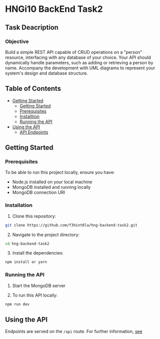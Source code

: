 # HNGi10 BackEnd Task2

## Task Deacription

### Objective

Build a simple REST API capable of CRUD operations on a "person" resource, interfacing with any database of your choice. Your API should dynamically handle parameters, such as adding or retrieving a person by name. Accompany the development with UML diagrams to represent your system's design and database structure.


## Table of Contents

- [Getting Started](#gettung-started)
  - [Getting Started](#gettung-started)
  - [Prerequisites](#prerequisites)
  - [Installtion](#installation)
  - [Running the API](#running-the-api)
- [Using the API](#using-the-api)
  - [API Endpoints](#api-endpoints)

## Getting Started

### Prerequisites

To be able to run this project locally, ensure you have:

- Node.js installed on your local machine
- MongoDB installed and running locally
- MongoDB connection URI

### Installation

1. Clone this repository:
 
```sh
git clone https://github.com/f3hint0la/hng-backend-task2.git
```

2. Navigate to the project directory:
```sh
cd hng-backend-task2
```

3. Install the dependencies:
```sh
npm install or yarn
```

### Running the API
1. Start the MongoDB server

2. To run this API locally:
```sh
npm run dev
```

## Using the API

Endpoints are served on the `/api` route. For further information, [see](https://github.com/f3hint0la/hng-backend-task2/blob/main/DOCUMENTATION.md)
